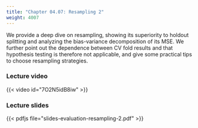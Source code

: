 ```yaml
---
title: "Chapter 04.07: Resampling 2"
weight: 4007
---
```


We provide a deep dive on resampling, showing its superiority to holdout 
splitting and analyzing the bias-variance decomposition of its MSE.
We further point out the dependence between CV fold results and that 
hypothesis testing is therefore not applicable, and give some practical tips 
to choose resampling strategies.

<!--more-->

### Lecture video

{{< video id="7O2N5idB8iw" >}}

### Lecture slides

{{< pdfjs file="slides-evaluation-resampling-2.pdf" >}}
